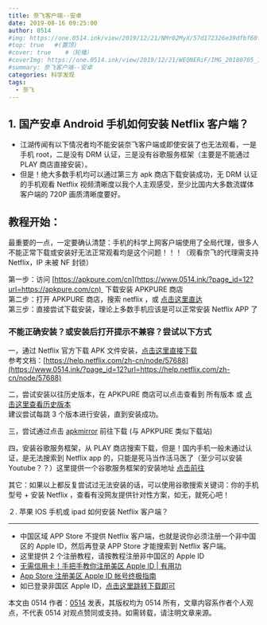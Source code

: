 ```yaml
---
title: 奈飞客户端--安卓
date: 2019-08-16 09:25:00
author: 0514
#img: https://one.0514.ink/view/2019/12/21/NMr02MyX/57d172326e39dfbf60fcdb795a08e758.jpg
#top: true   #(置顶)
#cover: true    #（轮播）
#coverImg: https://one.0514.ink/view/2019/12/21/WEQNERiF/IMG_20180705_173106.jpg
#summary: 奈飞客户端--安卓
categories: 科学发现
tags:
  - 奈飞
---
```


**1. 国产安卓 Android 手机如何安装 Netflix 客户端？**
----------------------------------------

* 江湖传闻有以下情况者均不能安装奈飞客户端或即使安装了也无法观看，一是手机 root，二是没有 DRM 认证，三是没有谷歌服务框架（主要是不能通过 PLAY 商店直接安装）。
* 但是！绝大多数手机均可以通过第三方 apk 商店下载安装成功，无 DRM 认证的手机观看 Netflix 视频清晰度以我个人主观感受，至少比国内大多数流媒体客户端的 720P 画质清晰度要好。

<!--more-->
教程开始：
-----

最重要的一点，一定要确认清楚：手机的科学上网客户端使用了全局代理，很多人不能正常下载或安装好无法正常观看均是这个问题！！！（观看奈飞的代理需支持 Netflix，IP 未被 NF 封锁）

第一步：访问 [https://apkpure.com/cn](https://www.0514.ink/?page_id=12?url=https://apkpure.com/cn)  下载安装 APKPURE 商店  
第二步：打开 APKPURE 商店，搜索 netflix ，或 [点击这里直达](https://www.0514.ink/?page_id=12?url=https://apkpure.com/cn/netflix/com.netflix.mediaclient)  
第三步：直接尝试下载安装，理论上多数手机应该是可以正常安装 Netflix APP 了

### 不能正确安装？或安装后打开提示不兼容？尝试以下方式

一，通过 Netflix 官方下载 APK 文件安装，[点击这里直接下载](https://www.0514.ink/?page_id=12?url=https://netflixhelp.s3.amazonaws.com/netflix-4.16-200217-release.apk)  
参考文档：[https://help.netflix.com/zh-cn/node/57688](https://www.0514.ink/?page_id=12?url=https://help.netflix.com/zh-cn/node/57688)

二，尝试安装以往历史版本，在 APKPURE 商店可以点击查看到 所有版本 或 [点击这里查看历史版本](https://www.0514.ink/?page_id=12?url=https://apkpure.com/cn/netflix/com.netflix.mediaclient/versions)  
建议尝试每跳 3 个版本进行安装，直到安装成功。

三，尝试通过点击 [apkmirror](https://www.0514.ink/?page_id=12?url=https://www.apkmirror.com/apk/netflix-inc/) 前往下载 (与 APKPURE 类似下载站)

四，安装谷歌服务框架，从 PLAY 商店搜索下载，但是！国内手机一般未通过认证，是无法搜索到 Netflix app 的，只能是死马当作活马医了（至少可以安装 Youtube？？）这里提供一个谷歌服务框架的安装地址 [点击前往](https://www.0514.ink/?page_id=12?url=https://www.wandoujia.com/search?key=%E8%B0%B7%E6%AD%8C%E6%9C%8D%E5%8A%A1%E6%A1%86%E6%9E%B6%E5%8F%8A%E8%B0%B7%E6%AD%8C%E5%95%86%E5%BA%97%E5%AE%89%E8%A3%85%E7%A5%9E%E5%99%A8+&source=detail)

其它：如果以上都反复尝试过无法安装的话，可以使用谷歌搜索关键词：你的手机型号 + 安装 Netflix ，查看有没网友提供针对性方案，如无，就死心吧！

２. 苹果 IOS 手机或 ipad 如何安装 Netflix 客户端？


----------------------------------------

* 中国区域 APP Store 不提供 Netflix 客户端，也就是说你必须注册一个非中国区的 Apple ID，然后再登录 APP Store 才能搜索到 Netflix 客户端。
* 这里提供 2 个注册教程，请按教程注册非中国区的 Apple ID
* [无需信用卡！手把手教你注册美区 Apple ID | 有用功](https://www.0514.ink/?page_id=12?url=https://www.ifanr.com/app/1060491)
* [App Store 注册美区 Apple ID 帐号终极指南](https://www.0514.ink/?page_id=12?url=https://sspai.com/post/25837)
* 如已登录非国区 Apple ID，[点击这里跳转下载即可](https://www.0514.ink/?page_id=12?url=https://itunes.apple.com/us/app/netflix/id363590051mt=8)

本文由 0514 作者：[0514](https://www.0514.ink/?author=1) 发表，其版权均为 0514 所有，文章内容系作者个人观点，不代表 0514 对观点赞同或支持。如需转载，请注明文章来源。
